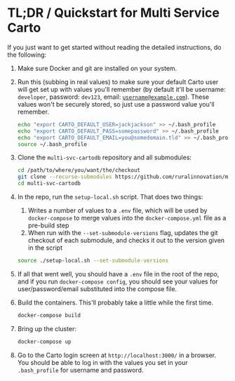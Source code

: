 # TL;DR / Quickstart for Multi Service Carto

If you just want to get started without reading the detailed instructions, do the following:

1. Make sure Docker and git are installed on your system.
1. Run this (subbing in real values) to make sure your default Carto user will get set up with values you'll remember (by default it'll be username: `developer`, password: `dev123`, email: <code>username@example.com</code>). These values won't be securely stored, so just use a password value you'll remember.

    ```bash
    echo "export CARTO_DEFAULT_USER=jackjackson" >> ~/.bash_profile
    echo "export CARTO_DEFAULT_PASS=somepassword" >> ~/.bash_profile
    echo "export CARTO_DEFAULT_EMAIL=you@somedomain.tld" >> ~/.bash_profile
    source ~/.bash_profile
    ```

1. Clone the `multi-svc-cartodb` repository and all submodules:

    ```bash
    cd /path/to/where/you/want/the/checkout
    git clone --recurse-submodules https://github.com/ruralinnovation/multi-svc-cartodb.git
    cd multi-svc-cartodb
    ```

1. In the repo, run the `setup-local.sh` script. That does two things:
    1. Writes a number of values to a `.env` file, which will be used by `docker-compose` to merge values into the `docker-compose.yml` file as a pre-build step
    1. When run with the `--set-submodule-versions` flag, updates the git checkout of each submodule, and checks it out to the version given in the script

    ```bash
    source ./setup-local.sh --set-submodule-versions
    ```

1. If all that went well, you should have a `.env` file in the root of the repo, and if you run `docker-compose config`, you should see your values for user/password/email substituted into the compose file.
1. Build the containers. This'll probably take a little while the first time.

    ```bash
    docker-compose build
    ```

1. Bring up the cluster:

    ```bash
    docker-compose up
    ```

1. Go to the Carto login screen at `http://localhost:3000/` in a browser. You should be able to log in with the values you set in your `.bash_profile` for username and password.
